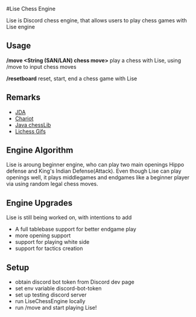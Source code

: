 #Lise Chess Engine

Lise is Discord chess engine, that allows users to play
chess games with Lise engine

## Usage

**/move <String (SAN/LAN) chess move>**
play a chess with Lise, using /move to input chess moves


**/resetboard**
reset, start, end a chess game with Lise

## Remarks
- [JDA](https://github.com/DV8FromTheWorld/JDA)
- [Chariot](https://github.com/tors42/chariot)
- [Java chessLib](https://github.com/bhlangonijr/chesslib) 
- [Lichess Gifs](https://github.com/lichess-org/lila-gif)

## Engine Algorithm

Lise is aroung beginner engine, who can play two main openings
Hippo defense and King's Indian Defense(Attack). Even though Lise can
play openings well, it plays middlegames and endgames like a beginner
player via using random legal chess moves. 

## Engine Upgrades

Lise is still being worked on, with intentions to add

- A full tablebase support for better endgame play
- more opening support
- support for playing white side
- support for tactics creation

## Setup

- obtain discord bot token from Discord dev page
- set env variable discord-bot-token
- set up testing discord server
- run LiseChessEngine locally 
- run /move and start playing Lise!
